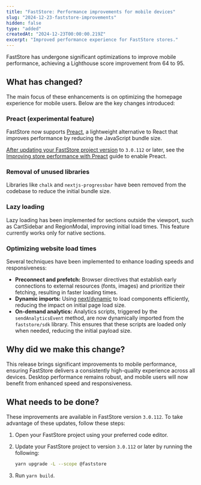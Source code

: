 ```yaml
---
title: "FastStore: Performance improvements for mobile devices"
slug: "2024-12-23-faststore-improvements"
hidden: false
type: "added"
createdAt: "2024-12-23T00:00:00.219Z"
excerpt: "Improved performance experience for FastStore stores."
---
```

FastStore has undergone significant optimizations to improve mobile performance, achieving a Lighthouse score improvement from 64 to 95.

## What has changed?

The main focus of these enhancements is on optimizing the homepage experience for mobile users. Below are the key changes introduced:

### Preact (experimental feature)

FastStore now supports [Preact](https://preactjs.com/), a lightweight alternative to React that improves performance by reducing the JavaScript bundle size.

[After updating your FastStore project version](#what-needs-to-be-done) to `3.0.112` or later, see the [Improving store performance with Preact](https://developers.vtex.com/docs/guides/faststore/managing-performance-improving-store-performance-with-preact) guide to enable Preact.

### Removal of unused libraries

Libraries like `chalk` and `nextjs-progressbar` have been removed from the codebase to reduce the initial bundle size.

### Lazy loading

Lazy loading has been implemented for sections outside the viewport, such as CartSidebar and RegionModal, improving initial load times. This feature currently works only for native sections.

### Optimizing website load times

Several techniques have been implemented to enhance loading speeds and responsiveness:

- **Preconnect and prefetch:** Browser directives that establish early connections to external resources (fonts, images) and prioritize their fetching, resulting in faster loading times.
- **Dynamic imports:** Using [next/dynamic](https://nextjs.org/docs/pages/building-your-application/optimizing/lazy-loading#nextdynamic) to load components efficiently, reducing the impact on initial page load size.
- **On-demand analytics:** Analytics scripts, triggered by the `sendAnalyticsEvent` method, are now dynamically imported from the `faststore/sdk` library. This ensures that these scripts are loaded only when needed, reducing the initial payload size.

## Why did we make this change?

This release brings significant improvements to mobile performance, ensuring FastStore delivers a consistently high-quality experience across all devices. Desktop performance remains robust, and mobile users will now benefit from enhanced speed and responsiveness.

## What needs to be done?

These improvements are available in FastStore version `3.0.112`. To take advantage of these updates, follow these steps:

1. Open your FastStore project using your preferred code editor.
2. Update your FastStore project to version `3.0.112` or later by running the following:

   ```bash
   yarn upgrade -L --scope @faststore
   ```

3. Run `yarn build`.
